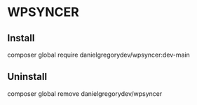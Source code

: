 # WPSYNCER

## Install

composer global require danielgregorydev/wpsyncer:dev-main

## Uninstall

composer global remove danielgregorydev/wpsyncer
